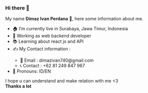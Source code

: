 ### Hi there 👋

<!--
**dimazivan/dimazivan** is a ✨ _special_ ✨ repository because its `README.md` (this file) appears on your GitHub profile.

Here are some ideas to get you started:

- 🔭 I’m currently working on ...
- 🌱 I’m currently learning ...
- 👯 I’m looking to collaborate on ...
- 🤔 I’m looking for help with ...
- 💬 Ask me about ...
- 📫 How to reach me: ...
- 😄 Pronouns: ...
- ⚡ Fun fact: ...
-->

My name <b>Dimaz Ivan Perdana</b> 🤵, here some information about me.
<ul>
<li>🏠 I’m currently live in Surabaya, Jawa Timur, Indonesia </li>
<li>🤵 Working as web backend developer</li>
<li>📚 Learning about react js and API</li>
<li>✍ My Contact information :</li>
<ul>
<li>📩 Email   : dimazivan740@gmail.com </li>
<li>📞 Contact : +62 81 249 847 967 </li>
</ul>
<li>💬 Pronouns: ID/EN</li>
</ul>

I hope u can understand and make relation with me <3 <br>
<b>Thanks a lot </b>

